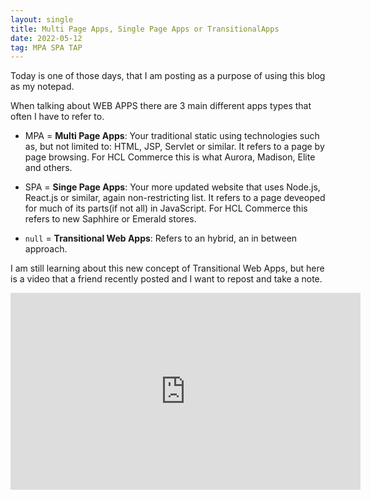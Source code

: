 ```yaml
---
layout: single
title: Multi Page Apps, Single Page Apps or TransitionalApps
date: 2022-05-12
tag: MPA SPA TAP
---
```

Today is one of those days, that I am posting as a purpose of using this blog as my notepad.

When talking about WEB APPS there are 3 main different apps types that often I have to refer to.

* MPA = **Multi Page Apps**: Your traditional static using technologies such as, but not limited to: HTML, JSP, Servlet or similar. It refers to a page by page browsing. For HCL Commerce this is what Aurora, Madison, Elite and others.

* SPA = **Singe Page Apps**: Your more updated website that uses Node.js, React.js or similar, again non-restricting list. It refers to a page deveoped for much of its parts(if not all) in  JavaScript. For HCL Commerce this refers to new Saphhire or Emerald stores.

* `null` = **Transitional Web Apps**: Refers to an hybrid, an in between approach.

I am still learning about this new concept of Transitional Web Apps, but here is a video that a friend recently posted and I want to repost and take a note.

<iframe width="560" height="315" src="https://www.youtube.com/embed/860d8usGC0o" title="YouTube video player" frameborder="0" allow="accelerometer; autoplay; clipboard-write; encrypted-media; gyroscope; picture-in-picture" allowfullscreen></iframe>
